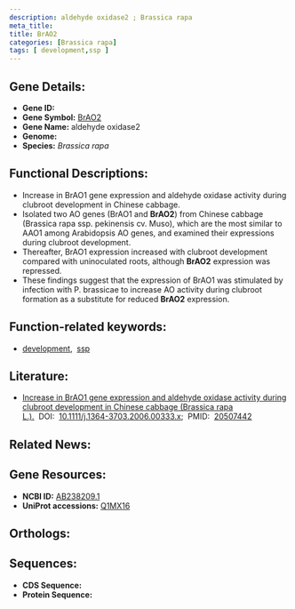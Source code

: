 ```yaml
---
description: aldehyde oxidase2 ; Brassica rapa
meta_title:
title: BrAO2
categories: [Brassica rapa]
tags: [ development,ssp ]
---
```


## Gene Details:
- **Gene ID:** []()
- **Gene Symbol:** <u>BrAO2</u>
- **Gene Name:** aldehyde oxidase2
- **Genome:** []()
- **Species:** *Brassica rapa*

## Functional Descriptions:
   - Increase in BrAO1 gene expression and aldehyde oxidase activity during clubroot development in Chinese cabbage.
   - Isolated two AO genes (BrAO1 and **BrAO2**) from Chinese cabbage (Brassica rapa ssp. pekinensis cv. Muso), which are the most similar to AAO1 among Arabidopsis AO genes, and examined their expressions during clubroot development.
   - Thereafter, BrAO1 expression increased with clubroot development compared with uninoculated roots, although **BrAO2** expression was repressed.
   - These findings suggest that the expression of BrAO1 was stimulated by infection with P. brassicae to increase AO activity during clubroot formation as a substitute for reduced **BrAO2** expression.

## Function-related keywords:
   - [development](/tags/development/),&nbsp;&nbsp;[ssp](/tags/ssp/)

## Literature:
   - [Increase in BrAO1 gene expression and aldehyde oxidase activity during clubroot development in Chinese cabbage (Brassica rapa L.).](https://doi.org/10.1111/j.1364-3703.2006.00333.x)&nbsp;&nbsp;DOI:&nbsp;&nbsp;[10.1111/j.1364-3703.2006.00333.x](https://doi.org/10.1111/j.1364-3703.2006.00333.x);&nbsp;&nbsp;PMID:&nbsp;&nbsp;[20507442](https://pubmed.ncbi.nlm.nih.gov/20507442/)

## Related News:

## Gene Resources:
- **NCBI ID:**  [AB238209.1](https://www.ncbi.nlm.nih.gov/gene/?term=AB238209.1)
- **UniProt accessions:**  [Q1MX16](https://www.uniprot.org/uniprotkb/Q1MX16/entry)

## Orthologs:

## Sequences:
- **CDS Sequence:**
- **Protein Sequence:**
